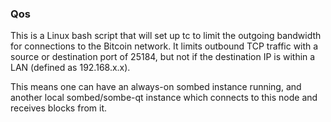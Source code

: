 ### Qos ###

This is a Linux bash script that will set up tc to limit the outgoing bandwidth for connections to the Bitcoin network. It limits outbound TCP traffic with a source or destination port of 25184, but not if the destination IP is within a LAN (defined as 192.168.x.x).

This means one can have an always-on sombed instance running, and another local sombed/sombe-qt instance which connects to this node and receives blocks from it.
